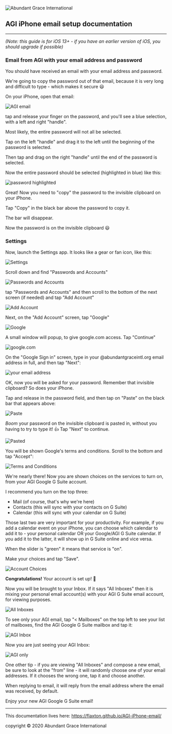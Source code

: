 
![Abundant Grace International](./AGI-Logo-2017.png "Abundant Grace International")
## AGI iPhone email setup documentation

* * *

_(Note: this guide is for iOS 13+ - if you have an earlier version of iOS, you should upgrade if possible)_

### Email from AGI with your email address and password

You should have received an email with your email address and password.

We're going to copy the password out of that email, because it is very long and difficult to type - which makes it secure :smiley:

On your iPhone, open that email:

![AGI email](./IMG_0990-edited.jpg "AGI email")

tap and release your finger on the password, and you'll see a blue selection, with a left and right "handle".

Most likely, the entire password will not all be selected.

Tap on the left "handle" and drag it to the left until the beginning of the password is selected.

Then tap and drag on the right "handle" until the end of the password is selected.

Now the entire password should be selected (highlighted in blue) like this:

![password highlighted](./IMG_0991-edited.jpg "password highlighted")

Great! Now you need to "copy" the password to the invisible clipboard on your iPhone.

Tap "Copy" in the black bar above the password to copy it.

The bar will disappear.

Now the password is on the invisible clipboard :smiley:

### Settings

Now, launch the Settings app. It looks like a gear or fan icon, like this:

![Settings](./IMG_0993-edited.jpg "Settings")

Scroll down and find "Passwords and Accounts"

![Passwords and Accounts](./IMG_0994-edited.jpg "Passwords and Accounts")

tap "Passwords and Accounts" and then scroll to the bottom of the next screen (if needed) and tap "Add Account"

![Add Account](./IMG_0995-edited.jpg "Add Account")

Next, on the "Add Account" screen, tap "Google"

![Google](./IMG_0996-edited.jpg "Google")

A small window will popup, to give google.com access. Tap "Continue"

![google.com](./IMG_0997-edited.jpg "google.com")

On the "Google Sign in" screen, type in your @abundantgraceintl.org email address in full, and then tap "Next":

![your email address](./IMG_1001-edited.jpg "your email address")

OK, now you will be asked for your password. Remember that invisible clipboard? So does your iPhone.

Tap and release in the password field, and then tap on "Paste" on the black bar that appears above:

![Paste](./IMG_1003-edited.jpg "Paste")

*Boom* your password on the invisible clipboard is pasted in, without you having to try to type it! :thumbsup: Tap "Next" to continue.

![Pasted](./IMG_1004-edited.jpg "Pasted")

You will be shown Google's terms and conditions. Scroll to the bottom and tap "Accept":

![Terms and Conditions](./IMG_1006-edited.jpg "Terms and Conditions")

We're nearly there! Now you are shown choices on the services to turn on, from your AGI Google G Suite account.

I recommend you turn on the top three:

* Mail (of course, that's why we're here)
* Contacts (this will sync with your contacts on G Suite)
* Calendar (this will sync wth your calendar on G Suite)

Those last two are very important for your productivity. For example, if you add a calendar event on your iPhone, you can choose which calendar to add it to - your personal calendar OR your Google/AGI G Suite calendar. If you add it to the latter, it will show up in G Suite online and vice versa.

When the slider is "green" it means that service is "on".

Make your choices and tap "Save".

![Account Choices](./IMG_1007-edited.jpg "Account Choices")

__Congratulations!__ Your account is set up! :clap:

Now you will be brought to your Inbox. If it says "All Inboxes" then it is mixing your personal email account(s) with your AGI G Suite email account, for viewing purposes.

![All Inboxes](./IMG_1008-edited.jpg "All Inboxes")

To see only your AGI email, tap "< Mailboxes" on the top left to see your list of mailboxes, find the AGI Google G Suite mailbox and tap it:

![AGI Inbox](./IMG_1009-edited.jpg "AGI Inbox")

Now you are just seeing your AGI Inbox:

![AGI only](./IMG_1010-edited.jpg "AGI only")

One other tip - if you are viewing "All Inboxes" and compose a new email, be sure to look at the "from" line - it will randomly choose one of your email addresses. If it chooses the wrong one, tap it and choose another.

When replying to email, it will reply from the email address where the email was received, by default.

Enjoy your new AGI Google G Suite email!

* * *

This documentation lives here: https://flaxton.github.io/AGI-iPhone-email/

copyright &copy; 2020 Abundant Grace International

